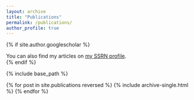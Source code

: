 ```yaml
---
layout: archive
title: "Publications"
permalink: /publications/
author_profile: true
---
```


{% if site.author.googlescholar %}
  <div class="wordwrap">You can also find my articles on <a href="https://papers.ssrn.com/sol3/cf_dev/AbsByAuth.cfm?per_id=680281">my SSRN profile</a>.</div>
{% endif %}

{% include base_path %}

{% for post in site.publications reversed %}
  {% include archive-single.html %}
{% endfor %}
